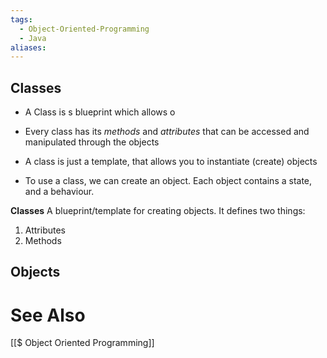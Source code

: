 ```yaml
---
tags:
  - Object-Oriented-Programming
  - Java
aliases:
---
```

## Classes
- A Class is s blueprint which allows o
- Every class has its *methods* and *attributes* that can be accessed and manipulated through the objects

- A class is just a template, that allows you to instantiate (create) objects
- To use a class, we can create an object. Each object contains a state, and a behaviour.

**Classes**
A blueprint/template for creating objects. It defines two things:
1. Attributes
2. Methods

## Objects


# See Also
[[$ Object Oriented Programming]]
